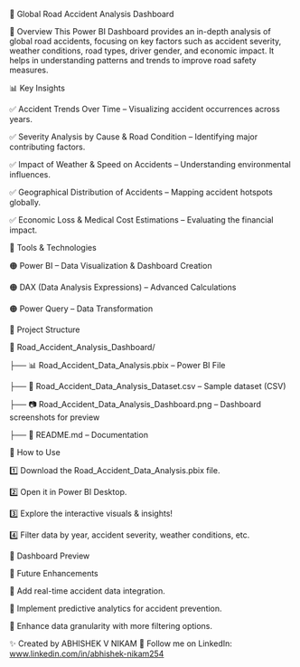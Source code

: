 🚦 Global Road Accident Analysis Dashboard


📌 Overview
This Power BI Dashboard provides an in-depth analysis of global road accidents, focusing on key factors such as accident severity, weather conditions, road types, driver gender, and economic impact. It helps in understanding patterns and trends to improve road safety measures.



📊 Key Insights

✅ Accident Trends Over Time – Visualizing accident occurrences across years.

✅ Severity Analysis by Cause & Road Condition – Identifying major contributing factors.

✅ Impact of Weather & Speed on Accidents – Understanding environmental influences.

✅ Geographical Distribution of Accidents – Mapping accident hotspots globally.

✅ Economic Loss & Medical Cost Estimations – Evaluating the financial impact.



🔧 Tools & Technologies

🟠 Power BI – Data Visualization & Dashboard Creation

🟠 DAX (Data Analysis Expressions) – Advanced Calculations

🟠 Power Query – Data Transformation




📂 Project Structure


📁 Road_Accident_Analysis_Dashboard/

├── 📊 Road_Accident_Data_Analysis.pbix – Power BI File

├── 📂 Road_Accident_Data_Analysis_Dataset.csv – Sample dataset (CSV)

├── 📷 Road_Accident_Data_Analysis_Dashboard.png – Dashboard screenshots for preview

├── 📜 README.md – Documentation



🚀 How to Use

1️⃣ Download the Road_Accident_Data_Analysis.pbix file.

2️⃣ Open it in Power BI Desktop.

3️⃣ Explore the interactive visuals & insights!

4️⃣ Filter data by year, accident severity, weather conditions, etc.



📸 Dashboard Preview


🎯 Future Enhancements

🔹 Add real-time accident data integration.

🔹 Implement predictive analytics for accident prevention.

🔹 Enhance data granularity with more filtering options.




✨ Created by ABHISHEK V NIKAM
🔗 Follow me on LinkedIn: www.linkedin.com/in/abhishek-nikam254

